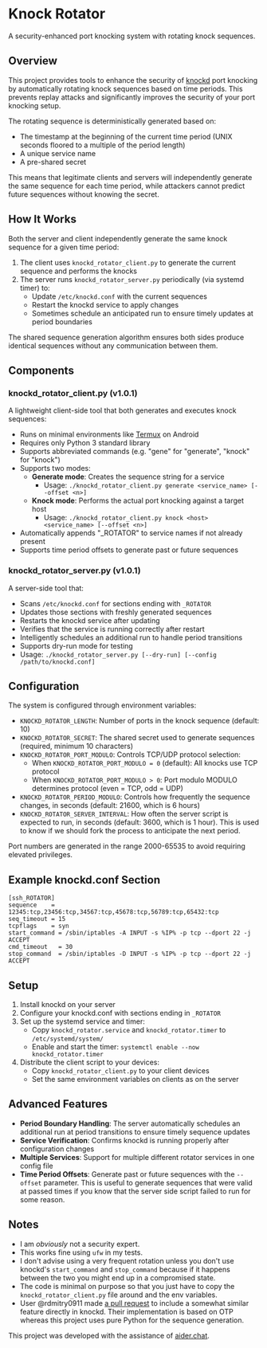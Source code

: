 # Knock Rotator

A security-enhanced port knocking system with rotating knock sequences.

## Overview

This project provides tools to enhance the security of [knockd](https://github.com/jvinet/knock) port knocking by automatically rotating knock sequences based on time periods. This prevents replay attacks and significantly improves the security of your port knocking setup.

The rotating sequence is deterministically generated based on:
- The timestamp at the beginning of the current time period (UNIX seconds floored to a multiple of the period length)
- A unique service name
- A pre-shared secret

This means that legitimate clients and servers will independently generate the same sequence for each time period, while attackers cannot predict future sequences without knowing the secret.

## How It Works

Both the server and client independently generate the same knock sequence for a given time period:

1. The client uses `knockd_rotator_client.py` to generate the current sequence and performs the knocks
2. The server runs `knockd_rotator_server.py` periodically (via systemd timer) to:
   - Update `/etc/knockd.conf` with the current sequences
   - Restart the knockd service to apply changes
   - Sometimes schedule an anticipated run to ensure timely updates at period boundaries

The shared sequence generation algorithm ensures both sides produce identical sequences without any communication between them.

## Components

### knockd_rotator_client.py (v1.0.1)

A lightweight client-side tool that both generates and executes knock sequences:

- Runs on minimal environments like [Termux](https://termux.dev/) on Android
- Requires only Python 3 standard library
- Supports abbreviated commands (e.g. "gene" for "generate", "knock" for "knock")
- Supports two modes:
  - **Generate mode**: Creates the sequence string for a service
    - Usage: `./knockd_rotator_client.py generate <service_name> [--offset <n>]`
  - **Knock mode**: Performs the actual port knocking against a target host
    - Usage: `./knockd_rotator_client.py knock <host> <service_name> [--offset <n>]`
- Automatically appends "_ROTATOR" to service names if not already present
- Supports time period offsets to generate past or future sequences

### knockd_rotator_server.py (v1.0.1)

A server-side tool that:

- Scans `/etc/knockd.conf` for sections ending with `_ROTATOR`
- Updates those sections with freshly generated sequences
- Restarts the knockd service after updating
- Verifies that the service is running correctly after restart
- Intelligently schedules an additional run to handle period transitions
- Supports dry-run mode for testing
- Usage: `./knockd_rotator_server.py [--dry-run] [--config /path/to/knockd.conf]`

## Configuration

The system is configured through environment variables:

- `KNOCKD_ROTATOR_LENGTH`: Number of ports in the knock sequence (default: 10)
- `KNOCKD_ROTATOR_SECRET`: The shared secret used to generate sequences (required, minimum 10 characters)
- `KNOCKD_ROTATOR_PORT_MODULO`: Controls TCP/UDP protocol selection:
  - When `KNOCKD_ROTATOR_PORT_MODULO = 0` (default): All knocks use TCP protocol
  - When `KNOCKD_ROTATOR_PORT_MODULO > 0`: Port modulo MODULO determines protocol (even = TCP, odd = UDP)
- `KNOCKD_ROTATOR_PERIOD_MODULO`: Controls how frequently the sequence changes, in seconds (default: 21600, which is 6 hours)
- `KNOCKD_ROTATOR_SERVER_INTERVAL`: How often the server script is expected to run, in seconds (default: 3600, which is 1 hour). This is used to know if we should fork the process to anticipate the next period.

Port numbers are generated in the range 2000-65535 to avoid requiring elevated privileges.

## Example knockd.conf Section

```
[ssh_ROTATOR]
sequence    = 12345:tcp,23456:tcp,34567:tcp,45678:tcp,56789:tcp,65432:tcp
seq_timeout = 15
tcpflags    = syn
start_command = /sbin/iptables -A INPUT -s %IP% -p tcp --dport 22 -j ACCEPT
cmd_timeout   = 30
stop_command  = /sbin/iptables -D INPUT -s %IP% -p tcp --dport 22 -j ACCEPT
```

## Setup

1. Install knockd on your server
2. Configure your knockd.conf with sections ending in `_ROTATOR`
3. Set up the systemd service and timer:
   - Copy `knockd_rotator.service` and `knockd_rotator.timer` to `/etc/systemd/system/`
   - Enable and start the timer: `systemctl enable --now knockd_rotator.timer`
4. Distribute the client script to your devices:
   - Copy `knockd_rotator_client.py` to your client devices
   - Set the same environment variables on clients as on the server

## Advanced Features

- **Period Boundary Handling**: The server automatically schedules an additional run at period transitions to ensure timely sequence updates
- **Service Verification**: Confirms knockd is running properly after configuration changes
- **Multiple Services**: Support for multiple different rotator services in one config file
- **Time Period Offsets**: Generate past or future sequences with the `--offset` parameter. This is useful to generate sequences that were valid at passed times if you know that the server side script failed to run for some reason.

## Notes

- I am *obviously* not a security expert.
- This works fine using `ufw` in my tests.
- I don't advise using a very frequent rotation unless you don't use knockd's `start_command` and `stop_command` because if it happens between the two you might end up in a compromised state.
- The code is minimal on purpose so that you just have to copy the `knockd_rotator_client.py` file around and the env variables.
- User @rdmitry0911 made [a pull request](https://github.com/jvinet/knock/pull/76) to include a somewhat similar feature directly in knockd. Their implementation is based on OTP whereas this project uses pure Python for the sequence generation.

This project was developed with the assistance of [aider.chat](https://github.com/Aider-AI/aider/issues).
